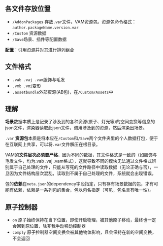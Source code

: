 ## 各文件存放位置
- `/AddonPackages` 存放`.var`文件，VAM资源包。资源包命令格式：`author.packageName.version.var`
- `/Custom` 资源数据
- `/Save`场景、插件等配置数据

**配置**：引用资源并对其进行排列组合
## 文件格式
- `.vab .vaj .vam`服饰与毛发
- `.vmb .vmi`变形
- `.assetbundle`外部资源(AB包)，在`/Custom/Assets`中

## 理解
**场景**数据本质上是记录了涉及到的各种资源(原子、灯光等)的空间变换等信息的json文件，渲染器读取此json文件，调用涉及到的资源，然后渲染出场景。

`.var` **资源包**本质是将本应在`/Custom`和`/Save`两个文件夹里的个人数据打包，便于在互联网上共享，可以将`.var`文件解压在根目录。

VAM的**文件层次必须要严格**，因为不同的数据，其文件格式是一致的（如服饰与毛发文件，均为.vab .vaj .vam格式），这就导致不同的模块无法通过文件格式辨别属于自己处理的文件，只能从写死的文件路径中读取数据（无论正确与否），一旦因为文件结构层次混乱，读取到不属于自己处理的文件，系统就会出现错误。

包的**依赖**在`meta.json`的dependency字段指定，只有存有场景数据的包，才有可能有依赖，依赖是一系列包的集合，包以包名指定（可见，包名具有唯一性）。


## 原子控制器
- `on` 原子始终保持在当下位置，即使开启物理，被其他原子移动，最终也一定会回到原位置，除非我手动移动控制器
- `comply` 原子控制器空间变换会被其他物体影响，且会保持在新的空间变换，不会返回